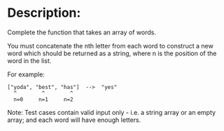 # Description:
Complete the function that takes an array of words.

You must concatenate the nth letter from each word to construct a new word which should be returned as a string, where n is the position of the word in the list.

For example:
```
["yoda", "best", "has"]  -->  "yes"
  ^        ^        ^
  n=0     n=1     n=2
```
Note: Test cases contain valid input only - i.e. a string array or an empty array; and each word will have enough letters.